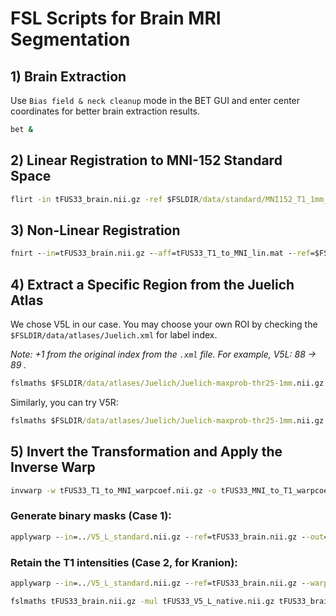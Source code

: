 # FSL Scripts for Brain MRI Segmentation

## 1) Brain Extraction

Use `Bias field & neck cleanup` mode in the BET GUI and enter center coordinates for better brain extraction results.

```cmd
bet &
```

## 2) Linear Registration to MNI-152 Standard Space

```cmd
flirt -in tFUS33_brain.nii.gz -ref $FSLDIR/data/standard/MNI152_T1_1mm_brain.nii.gz -out tFUS33_T1_to_MNI_lin.nii.gz -omat tFUS33_T1_to_MNI_lin.mat
```

## 3) Non-Linear Registration

```cmd
fnirt --in=tFUS33_brain.nii.gz --aff=tFUS33_T1_to_MNI_lin.mat --ref=$FSLDIR/data/standard/MNI152_T1_1mm.nii.gz --refmask=$FSLDIR/data/standard/MNI152_T1_1mm_brain_mask_dil.nii.gz --iout=tFUS33_T1_to_MNI_nonlin.nii.gz --cout=tFUS33_T1_to_MNI_warpcoef.nii.gz
```

## 4) Extract a Specific Region from the Juelich Atlas

We chose V5L in our case. You may choose your own ROI by checking the `$FSLDIR/data/atlases/Juelich.xml` for label index. 

*Note: +1 from the original index from the `.xml` file. For example, V5L: 88 -> 89 .*

```cmd
fslmaths $FSLDIR/data/atlases/Juelich/Juelich-maxprob-thr25-1mm.nii.gz -thr 89 -uthr 89 -bin V5_L_standard.nii.gz
```

Similarly, you can try V5R:

```cmd
fslmaths $FSLDIR/data/atlases/Juelich/Juelich-maxprob-thr25-1mm.nii.gz -thr 90 -uthr 90 -bin V5_R_standard.nii.gz
```

## 5) Invert the Transformation and Apply the Inverse Warp

```cmd
invwarp -w tFUS33_T1_to_MNI_warpcoef.nii.gz -o tFUS33_MNI_to_T1_warpcoef.nii.gz -r tFUS33_brain.nii.gz
```

### Generate binary masks (Case 1):

```cmd
applywarp --in=../V5_L_standard.nii.gz --ref=tFUS33_brain.nii.gz --out=tFUS33_V5_L_native.nii.gz --warp=tFUS33_MNI_to_T1_warpcoef.nii.gz
```

### Retain the T1 intensities (Case 2, for Kranion):

```cmd
applywarp --in=../V5_L_standard.nii.gz --ref=tFUS33_brain.nii.gz --warp=tFUS33_MNI_to_T1_warpcoef.nii.gz --out=tFUS33_V5_L_native.nii.gz --interp=nn

fslmaths tFUS33_brain.nii.gz -mul tFUS33_V5_L_native.nii.gz tFUS33_brain_V5_L_segmented.nii.gz
```
